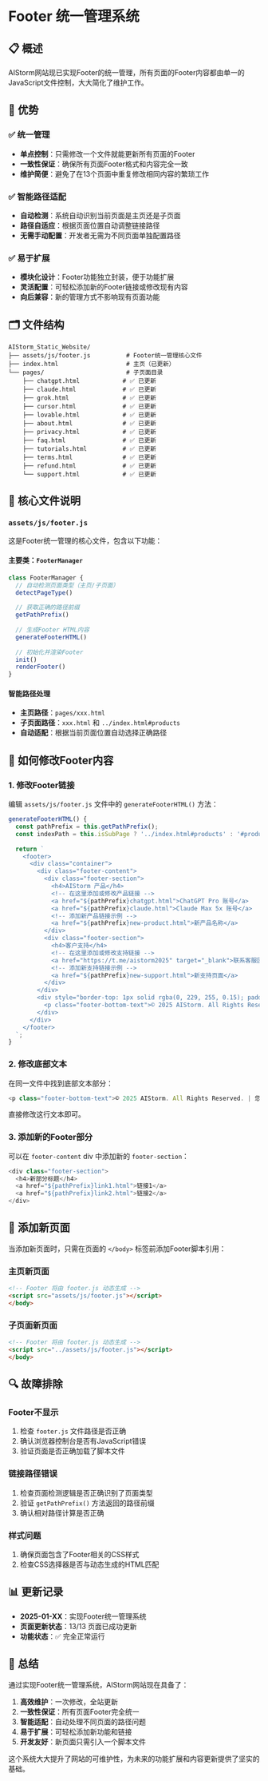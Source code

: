 # Footer 统一管理系统

## 📋 概述

AIStorm网站现已实现Footer的统一管理，所有页面的Footer内容都由单一的JavaScript文件控制，大大简化了维护工作。

## 🎯 优势

### ✅ 统一管理
- **单点控制**：只需修改一个文件就能更新所有页面的Footer
- **一致性保证**：确保所有页面Footer格式和内容完全一致
- **维护简便**：避免了在13个页面中重复修改相同内容的繁琐工作

### ✅ 智能路径适配
- **自动检测**：系统自动识别当前页面是主页还是子页面
- **路径自适应**：根据页面位置自动调整链接路径
- **无需手动配置**：开发者无需为不同页面单独配置路径

### ✅ 易于扩展
- **模块化设计**：Footer功能独立封装，便于功能扩展
- **灵活配置**：可轻松添加新的Footer链接或修改现有内容
- **向后兼容**：新的管理方式不影响现有页面功能

## 🗂️ 文件结构

```
AIStorm_Static_Website/
├── assets/js/footer.js          # Footer统一管理核心文件
├── index.html                   # 主页（已更新）
└── pages/                       # 子页面目录
    ├── chatgpt.html            # ✅ 已更新
    ├── claude.html             # ✅ 已更新
    ├── grok.html               # ✅ 已更新
    ├── cursor.html             # ✅ 已更新
    ├── lovable.html            # ✅ 已更新
    ├── about.html              # ✅ 已更新
    ├── privacy.html            # ✅ 已更新
    ├── faq.html                # ✅ 已更新
    ├── tutorials.html          # ✅ 已更新
    ├── terms.html              # ✅ 已更新
    ├── refund.html             # ✅ 已更新
    └── support.html            # ✅ 已更新
```

## 🔧 核心文件说明

### `assets/js/footer.js`

这是Footer统一管理的核心文件，包含以下功能：

#### 主要类：`FooterManager`

```javascript
class FooterManager {
  // 自动检测页面类型（主页/子页面）
  detectPageType()
  
  // 获取正确的路径前缀
  getPathPrefix()
  
  // 生成Footer HTML内容
  generateFooterHTML()
  
  // 初始化并渲染Footer
  init()
  renderFooter()
}
```

#### 智能路径处理

- **主页路径**：`pages/xxx.html`
- **子页面路径**：`xxx.html` 和 `../index.html#products`
- **自动适配**：根据当前页面位置自动选择正确路径

## 📝 如何修改Footer内容

### 1. 修改Footer链接

编辑 `assets/js/footer.js` 文件中的 `generateFooterHTML()` 方法：

```javascript
generateFooterHTML() {
  const pathPrefix = this.getPathPrefix();
  const indexPath = this.isSubPage ? '../index.html#products' : '#products';
  
  return `
    <footer>
      <div class="container">
        <div class="footer-content">
          <div class="footer-section">
            <h4>AIStorm 产品</h4>
            <!-- 在这里添加或修改产品链接 -->
            <a href="${pathPrefix}chatgpt.html">ChatGPT Pro 账号</a>
            <a href="${pathPrefix}claude.html">Claude Max 5x 账号</a>
            <!-- 添加新产品链接示例 -->
            <a href="${pathPrefix}new-product.html">新产品名称</a>
          </div>
          <div class="footer-section">
            <h4>客户支持</h4>
            <!-- 在这里添加或修改支持链接 -->
            <a href="https://t.me/aistorm2025" target="_blank">联系客服团队</a>
            <!-- 添加新支持链接示例 -->
            <a href="${pathPrefix}new-support.html">新支持页面</a>
          </div>
        </div>
        <div style="border-top: 1px solid rgba(0, 229, 255, 0.15); padding-top: 1.5rem; margin-top: 2rem;">
          <p class="footer-bottom-text">© 2025 AIStorm. All Rights Reserved. | 您的专业AI账号服务与解决方案伙伴。</p>
        </div>
      </div>
    </footer>
  `;
}
```

### 2. 修改底部文本

在同一文件中找到底部文本部分：

```javascript
<p class="footer-bottom-text">© 2025 AIStorm. All Rights Reserved. | 您的专业AI账号服务与解决方案伙伴。</p>
```

直接修改这行文本即可。

### 3. 添加新的Footer部分

可以在 `footer-content` div 中添加新的 `footer-section`：

```javascript
<div class="footer-section">
  <h4>新部分标题</h4>
  <a href="${pathPrefix}link1.html">链接1</a>
  <a href="${pathPrefix}link2.html">链接2</a>
</div>
```

## 🚀 添加新页面

当添加新页面时，只需在页面的 `</body>` 标签前添加Footer脚本引用：

### 主页新页面
```html
<!-- Footer 将由 footer.js 动态生成 -->
<script src="assets/js/footer.js"></script>
</body>
```

### 子页面新页面
```html
<!-- Footer 将由 footer.js 动态生成 -->
<script src="../assets/js/footer.js"></script>
</body>
```

## 🔍 故障排除

### Footer不显示
1. 检查 `footer.js` 文件路径是否正确
2. 确认浏览器控制台是否有JavaScript错误
3. 验证页面是否正确加载了脚本文件

### 链接路径错误
1. 检查页面检测逻辑是否正确识别了页面类型
2. 验证 `getPathPrefix()` 方法返回的路径前缀
3. 确认相对路径计算是否正确

### 样式问题
1. 确保页面包含了Footer相关的CSS样式
2. 检查CSS选择器是否与动态生成的HTML匹配

## 📊 更新记录

- **2025-01-XX**：实现Footer统一管理系统
- **页面更新状态**：13/13 页面已成功更新
- **功能状态**：✅ 完全正常运行

## 🎉 总结

通过实现Footer统一管理系统，AIStorm网站现在具备了：

1. **高效维护**：一次修改，全站更新
2. **一致性保证**：所有页面Footer完全统一
3. **智能适配**：自动处理不同页面的路径问题
4. **易于扩展**：可轻松添加新功能和链接
5. **开发友好**：新页面只需引入一个脚本文件

这个系统大大提升了网站的可维护性，为未来的功能扩展和内容更新提供了坚实的基础。 